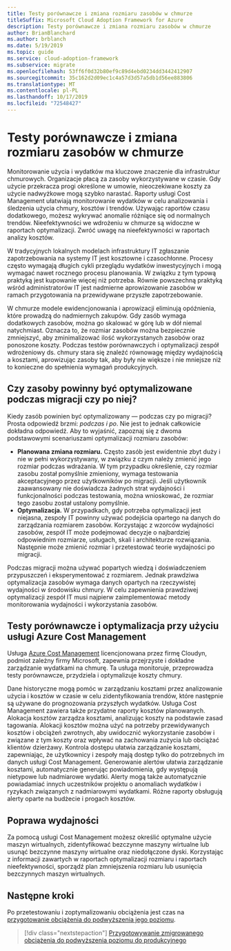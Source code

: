 ```yaml
---
title: Testy porównawcze i zmiana rozmiaru zasobów w chmurze
titleSuffix: Microsoft Cloud Adoption Framework for Azure
description: Testy porównawcze i zmiana rozmiaru zasobów w chmurze
author: BrianBlanchard
ms.author: brblanch
ms.date: 5/19/2019
ms.topic: guide
ms.service: cloud-adoption-framework
ms.subservice: migrate
ms.openlocfilehash: 53ff6f0d32b80ef9c89d4ebd0234dd3442412907
ms.sourcegitcommit: 35c162d2d09ec1c4a57d3d57a5db1d56ee883806
ms.translationtype: MT
ms.contentlocale: pl-PL
ms.lasthandoff: 10/17/2019
ms.locfileid: "72548427"
---
```

# <a name="benchmark-and-resize-cloud-assets"></a>Testy porównawcze i zmiana rozmiaru zasobów w chmurze

Monitorowanie użycia i wydatków ma kluczowe znaczenie dla infrastruktur chmurowych. Organizacje płacą za zasoby wykorzystywane w czasie. Gdy użycie przekracza progi określone w umowie, nieoczekiwane koszty za użycie nadwyżkowe mogą szybko narastać. Raporty usługi Cost Management ułatwiają monitorowanie wydatków w celu analizowania i śledzenia użycia chmury, kosztów i trendów. Używając raportów czasu dodatkowego, możesz wykrywać anomalie różniące się od normalnych trendów. Nieefektywności we wdrożeniu w chmurze są widoczne w raportach optymalizacji. Zwróć uwagę na nieefektywności w raportach analizy kosztów.

W tradycyjnych lokalnych modelach infrastruktury IT zgłaszanie zapotrzebowania na systemy IT jest kosztowne i czasochłonne. Procesy często wymagają długich cykli przeglądu wydatków inwestycyjnych i mogą wymagać nawet rocznego procesu planowania. W związku z tym typową praktyką jest kupowanie więcej niż potrzeba. Równie powszechną praktyką wśród administratorów IT jest nadmierne aprowizowanie zasobów w ramach przygotowania na przewidywane przyszłe zapotrzebowanie.

W chmurze modele ewidencjonowania i aprowizacji eliminują opóźnienia, które prowadzą do nadmiernych zakupów. Gdy zasób wymaga dodatkowych zasobów, można go skalować w górę lub w dół niemal natychmiast. Oznacza to, że rozmiar zasobów można bezpiecznie zmniejszyć, aby zminimalizować ilość wykorzystanych zasobów oraz ponoszone koszty. Podczas testów porównawczych i optymalizacji zespół wdrożeniowy ds. chmury stara się znaleźć równowagę między wydajnością a kosztami, aprowizując zasoby tak, aby były nie większe i nie mniejsze niż to konieczne do spełnienia wymagań produkcyjnych.

<!-- markdownlint-disable MD026 -->

## <a name="should-assets-be-optimized-during-or-after-the-migration"></a>Czy zasoby powinny być optymalizowane podczas migracji czy po niej?

Kiedy zasób powinien być optymalizowany &mdash; podczas czy po migracji? Prosta odpowiedź brzmi: *podczas i po*. Nie jest to jednak całkowicie dokładna odpowiedź. Aby to wyjaśnić, zapoznaj się z dwoma podstawowymi scenariuszami optymalizacji rozmiaru zasobów:

- **Planowana zmiana rozmiaru.** Często zasób jest ewidentnie zbyt duży i nie w pełni wykorzystywany, w związku z czym należy zmienić jego rozmiar podczas wdrażania. W tym przypadku określenie, czy rozmiar zasobu został pomyślnie zmieniony, wymaga testowania akceptacyjnego przez użytkowników po migracji. Jeśli użytkownik zaawansowany nie doświadcza żadnych strat wydajności i funkcjonalności podczas testowania, można wnioskować, że rozmiar tego zasobu został ustalony pomyślnie.
- **Optymalizacja.** W przypadkach, gdy potrzeba optymalizacji jest niejasna, zespoły IT powinny używać podejścia opartego na danych do zarządzania rozmiarem zasobów. Korzystając z wzorców wydajności zasobów, zespół IT może podejmować decyzje o najbardziej odpowiednim rozmiarze, usługach, skali i architekturze rozwiązania. Następnie może zmienić rozmiar i przetestować teorie wydajności po migracji.

Podczas migracji można używać popartych wiedzą i doświadczeniem przypuszczeń i eksperymentować z rozmiarem. Jednak prawdziwa optymalizacja zasobów wymaga danych opartych na rzeczywistej wydajności w środowisku chmury. W celu zapewnienia prawdziwej optymalizacji zespół IT musi najpierw zaimplementować metody monitorowania wydajności i wykorzystania zasobów.

## <a name="benchmark-and-optimize-with-azure-cost-management"></a>Testy porównawcze i optymalizacja przy użyciu usługi Azure Cost Management

Usługa [Azure Cost Management](https://docs.microsoft.com/azure/cost-management/overview) licencjonowana przez firmę Cloudyn, podmiot zależny firmy Microsoft, zapewnia przejrzyste i dokładne zarządzanie wydatkami na chmurę. Ta usługa monitoruje, przeprowadza testy porównawcze, przydziela i optymalizuje koszty chmury.

Dane historyczne mogą pomóc w zarządzaniu kosztami przez analizowanie użycia i kosztów w czasie w celu zidentyfikowania trendów, które następnie są używane do prognozowania przyszłych wydatków. Usługa Cost Management zawiera także przydatne raporty kosztów planowanych. Alokacja kosztów zarządza kosztami, analizując koszty na podstawie zasad tagowania. Alokacji kosztów można użyć na potrzeby przewidywanych kosztów i obciążeń zwrotnych, aby uwidocznić wykorzystanie zasobów i związane z tym koszty oraz wpływać na zachowania zużycia lub obciążać klientów dzierżawy. Kontrola dostępu ułatwia zarządzanie kosztami, zapewniając, że użytkownicy i zespoły mają dostęp tylko do potrzebnych im danych usługi Cost Management. Generowanie alertów ułatwia zarządzanie kosztami, automatycznie generując powiadomienia, gdy występują nietypowe lub nadmiarowe wydatki. Alerty mogą także automatycznie powiadamiać innych uczestników projektu o anomaliach wydatków i ryzykach związanych z nadmiarowymi wydatkami. Różne raporty obsługują alerty oparte na budżecie i progach kosztów.

## <a name="improve-efficiency"></a>Poprawa wydajności

Za pomocą usługi Cost Management możesz określić optymalne użycie maszyn wirtualnych, zidentyfikować bezczynne maszyny wirtualne lub usunąć bezczynne maszyny wirtualne oraz niedołączone dyski. Korzystając z informacji zawartych w raportach optymalizacji rozmiaru i raportach nieefektywności, sporządź plan zmniejszenia rozmiaru lub usunięcia bezczynnych maszyn wirtualnych.

## <a name="next-steps"></a>Następne kroki

Po przetestowaniu i zoptymalizowaniu obciążenia jest czas na [przygotowanie obciążenia do podwyższenia jego poziomu](./ready.md).

> [!div class="nextstepaction"]
> [Przygotowywanie zmigrowanego obciążenia do podwyższenia poziomu do produkcyjnego](./ready.md)
